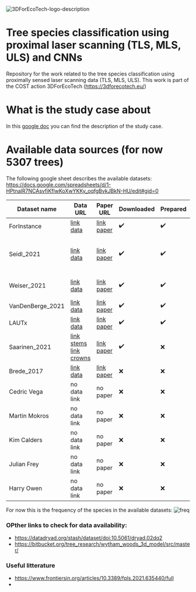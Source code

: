 
![3DForEcoTech-logo-description](https://user-images.githubusercontent.com/5663984/174446150-32e31872-2003-4af9-95d4-a1abfca0b744.png)

# Tree species classification using proximal laser scanning (TLS, MLS, ULS) and CNNs
Repository for the work related to the tree species classification using proximally sensed laser scanning data (TLS, MLS, ULS). This work is part of the COST action 3DForEcoTech (https://3dforecotech.eu/)

# What is the study case about
In this [google doc](https://docs.google.com/document/d/1ZbccmFbWLmyGxzJlcaE7QMqwauBFxgBb3gTPkEImuwg/edit) you can find the description of the study case.

# Available data sources (for now 5307 trees)
The following google sheet describes the available datasets:
https://docs.google.com/spreadsheets/d/1-HPtnaIR7NCAsvfiKfIwKoXwYKKy_oqfgBvkJBkN-HU/edit#gid=0


| Dataset name  | Data URL | Paper URL | Downloaded | Prepared | n trees | n species | data type | sensor |
| ------------- | ------------- | ------------- | ------------- | ------------- | ------------- | ------------- | ------------- | ------------- |
| ForInstance  | [link data](https://nibio-my.sharepoint.com/:f:/g/personal/stefano_puliti_nibio_no/EuBtG3q5teVAnPuaC7bB56YBkV5M5VWK4OhOzuWBd3I2oA?e=4Ebkwx) | [link paper](https://www.mdpi.com/2072-4292/7/8/9632) | ✔️ | ✔️ | 885 | 5 | ULS | VUX/miniVUX series |
| Seidl_2021  | [link data](https://data.goettingen-research-online.de/dataset.xhtml?persistentId=doi:10.25625/FOHUJM) |[link paper](https://www.frontiersin.org/articles/10.3389/fpls.2021.635440/full) | ✔️ | ✔️ | 690 | 8 | TLS |  Faro Focus 3D 120 and Zoller and Fröhlich Imager 5006 |
| Weiser_2021 | [link data](https://pytreedb.geog.uni-heidelberg.de) | [link paper](https://essd.copernicus.org/preprints/essd-2022-39/) | ✔️ | ✔️ | 1491 | 22 | ALS/ULS(leaf-on and off)/TLS | miniVUX1 ... |
| VanDenBerge_2021 | [link data](https://github.com/ekalinicheva/multi_layer_vegetation)  | [link paper](https://link.springer.com/article/10.1007/s12155-021-10250-y) | ✔️ | ✔️ | 69 | 3 | TLS | RIEGL VZ-1000 |
| LAUTx | [link data](https://zenodo.org/record/6560112#.YrNjx3ZBxaQ)  | [link paper](https://zenodo.org/record/6560112/files/APPENDIX_TABLES.pdf?download=1) | ✔️ | ✔️ | 515 | ? | MLS | ZEB Horizon |
| Saarinen_2021 | [link stems](https://zenodo.org/record/3701271#.YrQL8mBBxaS) [link crowns](https://zenodo.org/record/5783404#.YrQL_GBBxaS)  | [link paper](https://zenodo.org/record/5783404/files/Saarinen%20et%20al_Data%20descriptor.pdf?download=1) | ✔️ | ❌ | ? | 1 | TLS | Trimble TX5 3D |
| Brede_2017 | [link data](https://data.4tu.nl/articles/dataset/Speulderbos_Terrestrial_TLS_and_Unmanned_Aerial_Vehicle_Laser_Scanning_UAV-LS_2017/13061306) | [link paper](https://research.wur.nl/en/datasets/speulderbos-terrestrial-tls-and-unmanned-aerial-vehicle-laser-sca) | ❌ | ❌ | ? | need to ask | ULS/TLS | ... |
| Cedric Vega | no data link | no paper | ❌ | ❌ | ? | ? | TLS | ... |
| Martin Mokros | no data link | no paper | ❌ | ❌ | ? | ? | ? | ... |
| Kim Calders | no data link | no paper | ❌ | ❌ | ? | ? | ? | ... |
| Julian Frey |  no data link | no paper | ❌ |  ❌ | ? | ? | TLS | ... |
| Harry Owen | no data link | no paper | ❌ |  ❌ | ? | ? | TLS | ... |

For now this is the frequency of the species in the available datasets:
![freq](https://user-images.githubusercontent.com/5663984/175152733-e8b9a7a4-4e55-4c23-a405-5712a1158cc9.png)



### OPther links to check for data availability:
- https://datadryad.org/stash/dataset/doi:10.5061/dryad.02dq2
- https://bitbucket.org/tree_research/wytham_woods_3d_model/src/master/

### Useful litterature
- https://www.frontiersin.org/articles/10.3389/fpls.2021.635440/full
- 



